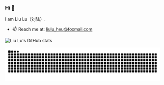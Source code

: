 ### Hi 👋

I am Liu Lu（刘陆）.

- 📫 Reach me at:  liulu_heu@foxmail.com

<!--
Here are some ideas to get you started:
**liulu1998/liulu1998** is a ✨ _special_ ✨ repository because its `README.md` (this file) appears on your GitHub profile.
- 😄 Pronouns: ...
- ⚡ Fun fact: ...
- 🌱 I’m currently learning ...
- 👯 I’m looking to collaborate on ...
- 🤔 I’m looking for help with ...
- 💬 Ask me about ...
- 🔭 I’m currently working on nothing
-->

![Liu Lu's GitHub stats](https://github-readme-stats.vercel.app/api?username=liulu1998&show_icons=true&theme=tokyonight)

<picture>
  <source media="(prefers-color-scheme: dark)" srcset="https://github.com/liulu1998/liulu1998/raw/output/github-snake-dark.svg">
  <source media="(prefers-color-scheme: light)" srcset="https://github.com/liulu1998/liulu1998/raw/output/github-snake.svg">
  <img alt="snk" src="https://github.com/fky2015/fky2015/raw/output/github-snake.svg">
</picture>
